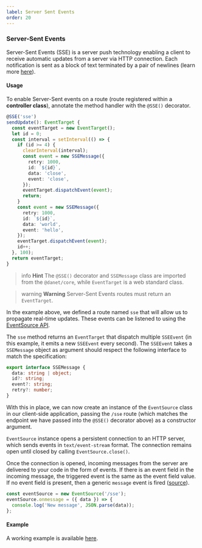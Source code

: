 ```yaml
---
label: Server Sent Events
order: 20
---
```


### Server-Sent Events

Server-Sent Events (SSE) is a server push technology enabling a client to receive automatic updates from a server via HTTP connection. Each notification is sent as a block of text terminated by a pair of newlines (learn more [here](https://developer.mozilla.org/en-US/docs/Web/API/Server-sent_events)).

#### Usage

To enable Server-Sent events on a route (route registered within a **controller class**), annotate the method handler with the `@SSE()` decorator.

```typescript
@SSE('sse')
sendUpdate(): EventTarget {
  const eventTarget = new EventTarget();
  let id = 0;
  const interval = setInterval(() => {
    if (id >= 4) {
      clearInterval(interval);
      const event = new SSEMessage({
        retry: 1000,
        id: `${id}`,
        data: 'close',
        event: 'close',
      });
      eventTarget.dispatchEvent(event);
      return;
    }
    const event = new SSEMessage({
      retry: 1000,
      id: `${id}`,
      data: 'world',
      event: 'hello',
    });
    eventTarget.dispatchEvent(event);
    id++;
  }, 100);
  return eventTarget;
}
```

> info **Hint** The `@SSE()` decorator and `SSEMessage` class are imported from the `@danet/core`, while `EventTarget` is a web standard class.

> warning **Warning** Server-Sent Events routes must return an `EventTarget`.

In the example above, we defined a route named `sse` that will allow us to propagate real-time updates. These events can be listened to using the [EventSource API](https://developer.mozilla.org/en-US/docs/Web/API/EventSource).

The `sse` method returns an `EventTarget` that dispatch multiple `SSEEvent` (in this example, it emits a new `SSEEvent` every second). The `SSEEvent` takes a `SSEMessage` object as argument should respect the following interface to match the specification:

```typescript
export interface SSEMessage {
  data: string | object;
  id?: string;
  event?: string;
  retry?: number;
}
```

With this in place, we can now create an instance of the `EventSource` class in our client-side application, passing the `/sse` route (which matches the endpoint we have passed into the `@SSE()` decorator above) as a constructor argument.

`EventSource` instance opens a persistent connection to an HTTP server, which sends events in `text/event-stream` format. The connection remains open until closed by calling `EventSource.close()`.

Once the connection is opened, incoming messages from the server are delivered to your code in the form of events. If there is an event field in the incoming message, the triggered event is the same as the event field value. If no event field is present, then a generic `message` event is fired ([source](https://developer.mozilla.org/en-US/docs/Web/API/EventSource)).

```javascript
const eventSource = new EventSource('/sse');
eventSource.onmessage = ({ data }) => {
  console.log('New message', JSON.parse(data));
};
```

#### Example

A working example is available [here](https://github.com/Savory/Danet/blob/main/spec/sse.test.ts).